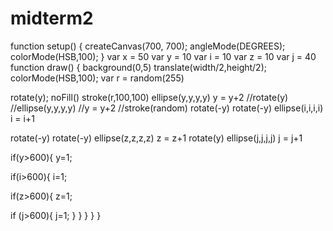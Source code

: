 # midterm2

function setup() {
  createCanvas(700, 700);
  angleMode(DEGREES);
  colorMode(HSB,100);
}
var x = 50
var y = 10
var i = 10
var z = 10
var j = 40
function draw()
{
  background(0,5)
  translate(width/2,height/2);
  colorMode(HSB,100);
  var r = random(255)
  
  
  rotate(y);
  noFill() 
  stroke(r,100,100)
  ellipse(y,y,y,y)
  y = y+2
  //rotate(y)
  //ellipse(y,y,y,y)
  //y = y+2
  //stroke(random)
  rotate(-y)
  rotate(-y)
  ellipse(i,i,i,i)
  i = i+1
  
   rotate(-y)
   rotate(-y)
   ellipse(z,z,z,z)
   z = z+1
   rotate(y)
   ellipse(j,j,j,j)
   j = j+1
  
  if(y>600){
    y=1;
    
  if(i>600){
    i=1;
    
  if(z>600){
    z=1;
    
  if (j>600){
    j=1;
  }
  }
  }
  }
}
